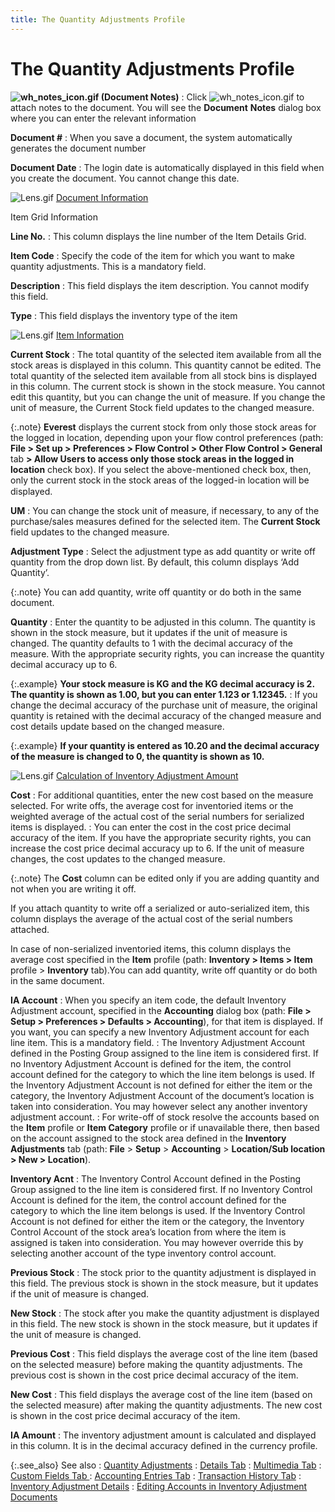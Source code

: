 ```yaml
---
title: The Quantity Adjustments Profile
---
```


# The Quantity Adjustments Profile


**![wh_notes_icon.gif]({{site.wm_baseurl}}/img/wh_notes_icon.gif) (Document Notes)**
: Click ![wh_notes_icon.gif]({{site.wm_baseurl}}/img/wh_notes_icon.gif) to attach notes to the document.  You will see the **Document** **Notes** dialog box where you can enter  the relevant information


**Document #**
: When you save a document, the system automatically  generates the document number


**Document Date**
: The login  date is automatically displayed in this field when you create the document.  You cannot change this date.


![Lens.gif]({{site.wm_baseurl}}/img/lens.gif) [Document  Information]({{site.wm_baseurl}}/misc/document_information_inv_adj_details.html)


Item Grid Information


**Line No.**
: This column displays the line number of the Item  Details Grid.


**Item Code**
: Specify the code of the item for which you want  to make quantity adjustments. This is a mandatory field.


**Description**
: This field displays the item description. You cannot  modify this field.


**Type**
: This field displays the inventory type of the item


![Lens.gif]({{site.wm_baseurl}}/img/lens.gif) [Item  Information]({{site.wm_baseurl}}/misc/item_information_inv_adj_details.html)


**Current Stock**
: The total quantity of the selected item available  from all the stock areas is displayed in this column. This quantity cannot  be edited. The total quantity of the selected item available from all  stock bins is displayed in this column. The current stock is shown in  the stock measure. You cannot edit this quantity, but you can change the  unit of measure. If you change the unit of measure, the Current Stock  field updates to the changed measure.


{:.note}
**Everest** displays  the current stock from only those stock areas for the logged in location,  depending upon your flow control preferences (path: **File 
 &gt; Set up &gt; Preferences &gt; Flow Control &gt; Other Flow Control 
 &gt; General** tab **&gt; Allow Users 
 to access only those stock areas in the logged in location** check  box). If you select the above-mentioned check box, then, only the current  stock in the stock areas of the logged-in location will<font style="font-family: Verdana;" face="Verdana"> </font>be displayed.


**UM**
: You can change the stock unit of measure, if necessary,  to any of the purchase/sales measures defined for the selected item. The  **Current Stock** field updates to  the changed measure.


**Adjustment Type**
: Select the adjustment type as add quantity or write  off quantity from the drop down list. By default, this column displays  ‘Add Quantity’.


{:.note}
You can add quantity, write off quantity or do both  in the same document.


**Quantity**
: Enter the quantity to be adjusted in this column.  The quantity is shown in the stock measure, but it updates if the unit  of measure is changed. The quantity defaults to 1 with the decimal accuracy  of the measure. With the appropriate security rights, you can increase  the quantity decimal accuracy up to 6.


{:.example}
**Your stock measure is KG and the KG decimal  accuracy is 2. The quantity is shown as 1.00, but you can enter 1.123  or 1.12345.**
: If you change the decimal accuracy of the purchase  unit of measure, the original quantity is retained with the decimal accuracy  of the changed measure and cost details update based on the changed measure.


{:.example}
**If your quantity is entered as 10.20 and the  decimal accuracy of the measure is changed to 0, the quantity is shown  as 10.**


![Lens.gif]({{site.wm_baseurl}}/img/lens.gif) [Calculation  of Inventory Adjustment Amount]({{site.wm_baseurl}}/inv-adj/qty-adj/calculation_of_inventory_adjustment_amounts_qty_adj.html)


**Cost**
: For additional quantities, enter the new cost based  on the measure selected. For write offs, the average cost for inventoried  items or the weighted average of the actual cost of the serial numbers  for serialized items is displayed.
: You can enter the cost in the cost price decimal  accuracy of the item. If you have the appropriate security rights, you  can increase the cost price decimal accuracy up to 6. If the unit of measure  changes, the cost updates to the changed measure.


{:.note}
The **Cost** column  can be edited only if you are adding quantity and not when you are writing  it off.


If you attach quantity to write off a serialized or  auto-serialized item, this column displays the average of the actual cost  of the serial numbers attached.


In case of non-serialized inventoried items, this column  displays the average cost specified in the **Item**  profile (path: **Inventory &gt; Items &gt; 
 Item** profile > **Inventory** tab).You  can add quantity, write off quantity or do both in the same document.


**IA Account**
: When you specify an item code, the default Inventory  Adjustment account, specified in the **Accounting**  dialog box (path: **File &gt; Setup &gt; 
 Preferences &gt; Defaults &gt; Accounting**), for that item is displayed.  If you want, you can specify a new Inventory Adjustment account for each  line item. This is a mandatory field.
: The Inventory Adjustment Account defined in the  Posting Group assigned to the line item is considered first. If no Inventory  Adjustment Account is defined for the item, the control account defined  for the category to which the line item belongs is used. If the Inventory  Adjustment Account is not defined for either the item or the category,  the Inventory Adjustment Account of the document’s location is taken into  consideration. You may however select any another inventory adjustment  account.
: For write-off of stock resolve the accounts based  on the **Item** profile or **Item 
 Category** profile or if unavailable there, then based on the account  assigned to the stock area defined in the **Inventory 
 Adjustments** tab (path: **File**  > **Setup** > **Accounting**  > **Location/Sub location &gt; New &gt; 
 Location**).


**Inventory Acnt**
: The Inventory Control Account defined in the Posting  Group assigned to the line item is considered first. If no Inventory Control  Account is defined for the item, the control account defined for the category  to which the line item belongs is used. If the Inventory Control Account  is not defined for either the item or the category, the Inventory Control  Account of the stock area’s location from where the item is assigned is  taken into consideration. You may however override this by selecting another  account of the type inventory control account.


**Previous Stock**
: The stock prior to the quantity adjustment is displayed  in this field. The previous stock is shown in the stock measure, but it  updates if the unit of measure is changed.


**New Stock**
: The stock after you make the quantity adjustment  is displayed in this field. The new stock is shown in the stock measure,  but it updates if the unit of measure is changed.


**Previous Cost**
: This field displays the average cost of the line  item (based on the selected measure) before making the quantity adjustments.  The previous cost is shown in the cost price decimal accuracy of the item.


**New Cost**
: This field displays the average cost of the line  item (based on the selected measure) after making the quantity adjustments.  The new cost is shown in the cost price decimal accuracy of the item.


**IA Amount**
: The inventory adjustment amount is calculated and  displayed in this column. It is in the decimal accuracy defined in the  currency profile.


{:.see_also}
See also
: [Quantity  Adjustments]({{site.wm_baseurl}}/inv-adj/qty-adj/quantity_adjustments_price_protection.html)
: [Details  Tab]({{site.wm_baseurl}}/misc/details_tab_quantity_adjustments_steps.html)
: [Multimedia  Tab]({{site.wm_baseurl}}/misc/multimedia_tab_quantity_adjustment.html)
: [Custom  Fields Tab ]({{site.wm_baseurl}}/misc/custom_fields_tab_stck_trnsfr_profile_steps.html)
: [Accounting  Entries Tab]({{site.wm_baseurl}}/misc/accounting_entries_tab_qty_adj_profile.html)
: [Transaction  History Tab]({{site.wm_baseurl}}/misc/transaction_history_tab_qty_adj.html)
: [Inventory  Adjustment Details]({{site.wm_baseurl}}/inv-adj/the-inventory-adjustment-document/inventory_adjustment_document_details.html)
: [Editing  Accounts in Inventory Adjustment Documents]({{site.wm_baseurl}}/misc/editing_accounts_in_inventory_adjustment_documents.html)
